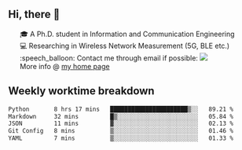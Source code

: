 <h2 > Hi, there 👋 </h3>

<div >
 <ul>
 🎓 A Ph.D. student in Information and Communication Engineering <br>
 💻 Researching in Wireless Network Measurement (5G, BLE etc.)<br>
 :speech_balloon: Contact me through email if possible: <a href="mailto:ethanjia@sjtu.edu.cn"><img src="https://img.shields.io/badge/-ethanjia@sjtu.edu.cn-c14438?style=plastic&logo=Gmail&logoColor=white&link=mailto:mailto:ethanjia@sjtu.edu.cn"></a> <br>
  More info @ <a href="https://haifengjia.github.io">my home page</a>
 </ul>
</div>

<h2 >
Weekly worktime breakdown
</h1>


<!--START_SECTION:waka-->

```txt
Python       8 hrs 17 mins   ██████████████████████▒░░   89.21 %
Markdown     32 mins         █▒░░░░░░░░░░░░░░░░░░░░░░░   05.84 %
JSON         11 mins         ▓░░░░░░░░░░░░░░░░░░░░░░░░   02.13 %
Git Config   8 mins          ▒░░░░░░░░░░░░░░░░░░░░░░░░   01.46 %
YAML         7 mins          ▒░░░░░░░░░░░░░░░░░░░░░░░░   01.33 %
```

<!--END_SECTION:waka-->


